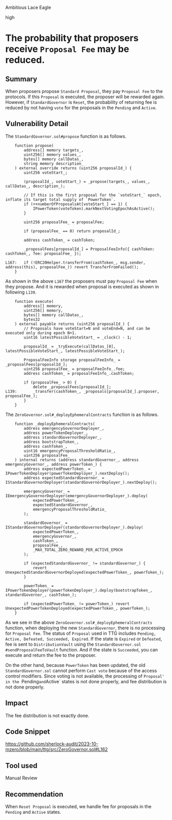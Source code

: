 Ambitious Lace Eagle

high

# The probability that proposers receive `Proposal Fee` may be reduced.

## Summary
When proposers propose `Standard Proposal`, they pay `Proposal Fee` to the protocols.
If this `Proposal` is executed, the proposer will be rewarded again.
However, if `StandardGovernor` is `Reset`, the probability of returning fee is reduced by not having `vote` for the proposals in the `Pending` and `Active`.

## Vulnerability Detail
The `StandardGovernor.sol#propose` function is as follows.
```solidity
    function propose(
        address[] memory targets_,
        uint256[] memory values_,
        bytes[] memory callDatas_,
        string memory description_
    ) external override returns (uint256 proposalId_) {
        uint256 voteStart_;

        (proposalId_, voteStart_) = _propose(targets_, values_, callDatas_, description_);

        // If this is the first proposal for the `voteStart_` epoch, inflate its target total supply of `PowerToken`.
        if (++numberOfProposalsAt[voteStart_] == 1) {
            IPowerToken(voteToken).markNextVotingEpochAsActive();
        }

        uint256 proposalFee_ = proposalFee;

        if (proposalFee_ == 0) return proposalId_;

        address cashToken_ = cashToken;

        _proposalFees[proposalId_] = ProposalFeeInfo({ cashToken: cashToken_, fee: proposalFee_ });

L167:   if (!ERC20Helper.transferFrom(cashToken_, msg.sender, address(this), proposalFee_)) revert TransferFromFailed();
    }
```
As shown in the above `L167` the proposers must pay `Proposal Fee` when they propose.
And it is rewarded when proposal is executed as shown in following `L139`.
```solidity
    function execute(
        address[] memory,
        uint256[] memory,
        bytes[] memory callDatas_,
        bytes32
    ) external payable returns (uint256 proposalId_) {
        // Proposals have voteStart=N and voteEnd=N, and can be executed only during epoch N+1.
        uint16 latestPossibleVoteStart_ = _clock() - 1;

        proposalId_ = _tryExecute(callDatas_[0], latestPossibleVoteStart_, latestPossibleVoteStart_);

        ProposalFeeInfo storage proposalFeeInfo_ = _proposalFees[proposalId_];
        uint256 proposalFee_ = proposalFeeInfo_.fee;
        address cashToken_ = proposalFeeInfo_.cashToken;

        if (proposalFee_ > 0) {
            delete _proposalFees[proposalId_];
L139:       _transfer(cashToken_, _proposals[proposalId_].proposer, proposalFee_);
        }
    }
```

The `ZeroGovernor.sol#_deployEphemeralContracts` function is as follows.
```solidity
    function _deployEphemeralContracts(
        address emergencyGovernorDeployer_,
        address powerTokenDeployer_,
        address standardGovernorDeployer_,
        address bootstrapToken_,
        address cashToken_,
        uint16 emergencyProposalThresholdRatio_,
        uint256 proposalFee_
    ) internal returns (address standardGovernor_, address emergencyGovernor_, address powerToken_) {
        address expectedPowerToken_ = IPowerTokenDeployer(powerTokenDeployer_).nextDeploy();
        address expectedStandardGovernor_ = IStandardGovernorDeployer(standardGovernorDeployer_).nextDeploy();

        emergencyGovernor_ = IEmergencyGovernorDeployer(emergencyGovernorDeployer_).deploy(
            expectedPowerToken_,
            expectedStandardGovernor_,
            emergencyProposalThresholdRatio_
        );

        standardGovernor_ = IStandardGovernorDeployer(standardGovernorDeployer_).deploy(
            expectedPowerToken_,
            emergencyGovernor_,
            cashToken_,
            proposalFee_,
            _MAX_TOTAL_ZERO_REWARD_PER_ACTIVE_EPOCH
        );

        if (expectedStandardGovernor_ != standardGovernor_) {
            revert UnexpectedStandardGovernorDeployed(expectedPowerToken_, powerToken_);
        }

        powerToken_ = IPowerTokenDeployer(powerTokenDeployer_).deploy(bootstrapToken_, standardGovernor_, cashToken_);

        if (expectedPowerToken_ != powerToken_) revert UnexpectedPowerTokenDeployed(expectedPowerToken_, powerToken_);
    }
```
As we see in the above `ZeroGovernor.sol#_deployEphemeralContracts` function, when deploying the new `StandardGovernor`, there is no processing for `Proposal Fee`.
The status of `Proposal` used in TTG includes `Pending, Active, Defeated, Succeeded, Expired`.
If the state is `Expired` or `Defeated`, fee is sent to `DistributionVault` using the `StandardGovernor.sol #sendProposalFeeToVault` function. And if the state is `Succeeded`, you can execute and return the fee to the proposer.

On the other hand, because `PowerToken` has been updated, the old `StandardGovernor.sol` cannot perform `Cast vote` because of the access control modifiers.
Since voting is not available, the processing of `Proposal' in the `Pending` and `Active` states is not done properly, and fee distribution is not done properly.

## Impact
The fee distribution is not exactly done.

## Code Snippet
https://github.com/sherlock-audit/2023-10-mzero/blob/main/ttg/src/ZeroGovernor.sol#L162

## Tool used

Manual Review

## Recommendation
When `Reset Proposal` is executed, we handle fee for proposals in the `Pending` and `Active` states.